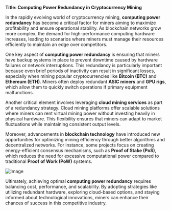 **Title: Computing Power Redundancy in Cryptocurrency Mining**

In the rapidly evolving world of cryptocurrency mining, **computing power redundancy** has become a critical factor for miners aiming to maximize profitability and ensure operational stability. As blockchain networks grow more complex, the demand for high-performance computing hardware increases, leading to scenarios where miners must manage their resources efficiently to maintain an edge over competitors.

One key aspect of **computing power redundancy** is ensuring that miners have backup systems in place to prevent downtime caused by hardware failures or network interruptions. This redundancy is particularly important because even brief periods of inactivity can result in significant losses, especially when mining popular cryptocurrencies like **Bitcoin (BTC)** and **Ethereum (ETH)**. Miners often deploy redundant **ASIC miners** and **GPU rigs**, which allow them to quickly switch operations if primary equipment malfunctions.

Another critical element involves leveraging **cloud mining services** as part of a redundancy strategy. Cloud mining platforms offer scalable solutions where miners can rent virtual mining power without investing heavily in physical hardware. This flexibility ensures that miners can adapt to market fluctuations while maintaining consistent output levels.

Moreover, advancements in **blockchain technology** have introduced new opportunities for optimizing mining efficiency through better algorithms and decentralized networks. For instance, some projects focus on creating energy-efficient consensus mechanisms, such as **Proof of Stake (PoS)**, which reduces the need for excessive computational power compared to traditional **Proof of Work (PoW)** systems.

![Image](https://github.com/user-attachments/assets/31692037-0104-4703-abd1-696b6a7dd41b)

Ultimately, achieving optimal **computing power redundancy** requires balancing cost, performance, and scalability. By adopting strategies like utilizing redundant hardware, exploring cloud-based options, and staying informed about technological innovations, miners can enhance their chances of success in this competitive industry.